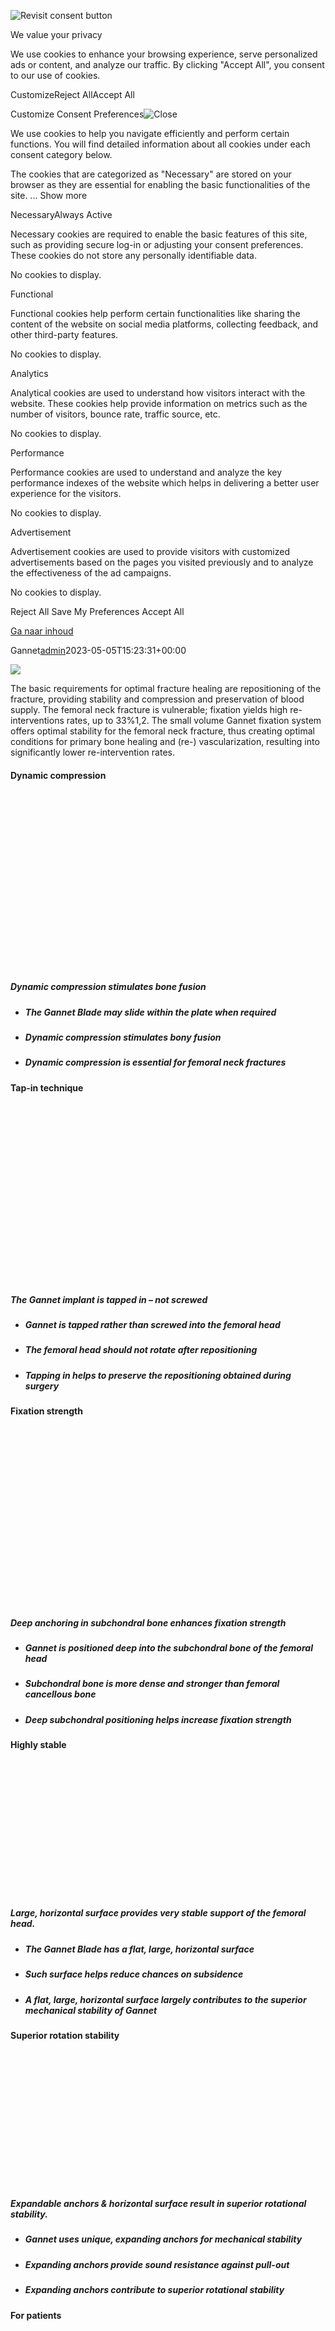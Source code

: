 ![Revisit consent button](https://gannetimplant.com/wp-content/plugins/cookie-law-info/lite/frontend/images/revisit.svg)

We value your privacy

We use cookies to enhance your browsing experience, serve personalized ads or content, and analyze our traffic. By clicking "Accept All", you consent to our use of cookies.

CustomizeReject AllAccept All

Customize Consent Preferences![Close](https://gannetimplant.com/wp-content/plugins/cookie-law-info/lite/frontend/images/close.svg)

We use cookies to help you navigate efficiently and perform certain functions. You will find detailed information about all cookies under each consent category below.

The cookies that are categorized as "Necessary" are stored on your browser as they are essential for enabling the basic functionalities of the site. ... Show more

NecessaryAlways Active

Necessary cookies are required to enable the basic features of this site, such as providing secure log-in or adjusting your consent preferences. These cookies do not store any personally identifiable data.

No cookies to display.

Functional

Functional cookies help perform certain functionalities like sharing the content of the website on social media platforms, collecting feedback, and other third-party features.

No cookies to display.

Analytics

Analytical cookies are used to understand how visitors interact with the website. These cookies help provide information on metrics such as the number of visitors, bounce rate, traffic source, etc.

No cookies to display.

Performance

Performance cookies are used to understand and analyze the key performance indexes of the website which helps in delivering a better user experience for the visitors.

No cookies to display.

Advertisement

Advertisement cookies are used to provide visitors with customized advertisements based on the pages you visited previously and to analyze the effectiveness of the ad campaigns.

No cookies to display.

Reject All  Save My Preferences  Accept All

[Ga naar inhoud](https://gannetimplant.com/#content)

Gannet[admin](https://gannetimplant.com/author/admin/ "Berichten van admin")2023-05-05T15:23:31+00:00

![](data:image/svg+xml)

The basic requirements for optimal fracture healing are repositioning of the fracture, providing stability and compression and preservation of blood supply. The femoral neck fracture is vulnerable; fixation yields high re-interventions rates, up to 33%1,2. The small volume Gannet fixation system offers optimal stability for the femoral neck fracture, thus creating optimal conditions for primary bone healing and (re-) vascularization, resulting into significantly lower re-intervention rates.

#### **Dynamic compression**

![](data:image/svg+xml,%3Csvg%20xmlns%3D%27http%3A%2F%2Fwww.w3.org%2F2000%2Fsvg%27%20width%3D%27640%27%20height%3D%27360%27%20viewBox%3D%270%200%20640%20360%27%3E%3Crect%20width%3D%27640%27%20height%3D%27360%27%20fill-opacity%3D%220%22%2F%3E%3C%2Fsvg%3E)

##### **Dynamic compression stimulates bone fusion**

- ##### The Gannet Blade may slide within the plate when required

- ##### Dynamic compression stimulates bony fusion

- ##### Dynamic compression is essential for femoral neck fractures


#### **Tap-in technique**

![](data:image/svg+xml,%3Csvg%20xmlns%3D%27http%3A%2F%2Fwww.w3.org%2F2000%2Fsvg%27%20width%3D%27640%27%20height%3D%27360%27%20viewBox%3D%270%200%20640%20360%27%3E%3Crect%20width%3D%27640%27%20height%3D%27360%27%20fill-opacity%3D%220%22%2F%3E%3C%2Fsvg%3E)

##### **The Gannet implant is tapped in – not screwed**

- ##### Gannet is tapped rather than screwed into the femoral head

- ##### The femoral head should not rotate after repositioning

- ##### Tapping in helps to preserve the repositioning obtained during surgery


#### **Fixation strength**

![](data:image/svg+xml,%3Csvg%20xmlns%3D%27http%3A%2F%2Fwww.w3.org%2F2000%2Fsvg%27%20width%3D%27640%27%20height%3D%27360%27%20viewBox%3D%270%200%20640%20360%27%3E%3Crect%20width%3D%27640%27%20height%3D%27360%27%20fill-opacity%3D%220%22%2F%3E%3C%2Fsvg%3E)

##### **Deep anchoring in subchondral bone enhances fixation strength**

- ##### Gannet is positioned deep into the subchondral bone of the femoral head

- ##### Subchondral bone is more dense and stronger than femoral cancellous bone

- ##### Deep subchondral positioning helps increase fixation strength


#### **Highly stable**

![](data:image/svg+xml,%3Csvg%20xmlns%3D%27http%3A%2F%2Fwww.w3.org%2F2000%2Fsvg%27%20width%3D%27434%27%20height%3D%27214%27%20viewBox%3D%270%200%20434%20214%27%3E%3Crect%20width%3D%27434%27%20height%3D%27214%27%20fill-opacity%3D%220%22%2F%3E%3C%2Fsvg%3E)

##### **Large, horizontal surface provides very stable support of the femoral head.**

- ##### The Gannet Blade has a flat, large, horizontal surface

- ##### Such surface helps reduce chances on subsidence

- ##### A flat, large, horizontal surface largely contributes to the superior mechanical stability of Gannet


#### **Superior rotation stability**

![](data:image/svg+xml,%3Csvg%20xmlns%3D%27http%3A%2F%2Fwww.w3.org%2F2000%2Fsvg%27%20width%3D%27431%27%20height%3D%27214%27%20viewBox%3D%270%200%20431%20214%27%3E%3Crect%20width%3D%27431%27%20height%3D%27214%27%20fill-opacity%3D%220%22%2F%3E%3C%2Fsvg%3E)

##### **Expandable anchors & horizontal surface result in superior rotational stability.**

- ##### Gannet uses unique, expanding anchors for mechanical stability

- ##### Expanding anchors provide sound resistance against pull-out

- ##### Expanding anchors contribute to superior rotational stability


#### **For patients**

![](data:image/svg+xml,%3Csvg%20xmlns%3D%27http%3A%2F%2Fwww.w3.org%2F2000%2Fsvg%27%20width%3D%27432%27%20height%3D%27214%27%20viewBox%3D%270%200%20432%20214%27%3E%3Crect%20width%3D%27432%27%20height%3D%27214%27%20fill-opacity%3D%220%22%2F%3E%3C%2Fsvg%3E)

##### **Low volume implant provides maximum space for bone and vascularization**

- ##### Gannet is a low volume implant when compared to round or screw-in implants

- ##### The use of flanges rather than round structures helps reducing implant volume while increasing load carrying capacity

- ##### Low volume means more space for bony structures


Gannet on TV.

Play

Play

> “We are very satisfied  with the easy surgical technique, the rotational stability and the excellent clinical results of the Gannet”

**William van der Stappen**, Canisius Wilhelmina Hospital, Nijmegen

 [Page load link](https://gannetimplant.com/#)

[Ga naar de bovenkant](https://gannetimplant.com/#)